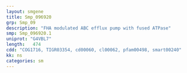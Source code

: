 ```yaml
---
layout: smgene
title: Smp_096920
grp: Smp_09
description: "FHA modulated ABC efflux pump with fused ATPase"
smp: Smp_096920.1
uniprot: "G4VBL7"
length:   474
cdd: "COG1716, TIGR03354, cd00060, cl00062, pfam00498, smart00240"
kk: ns
categories: sm
---
```

